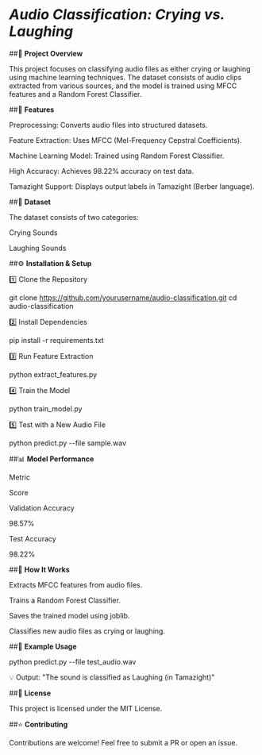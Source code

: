 # *Audio Classification: Crying vs. Laughing*

##📌 **Project Overview**

This project focuses on classifying audio files as either crying or laughing using machine learning techniques. The dataset consists of audio clips extracted from various sources, and the model is trained using MFCC features and a Random Forest Classifier.

##🚀 **Features**

Preprocessing: Converts audio files into structured datasets.

Feature Extraction: Uses MFCC (Mel-Frequency Cepstral Coefficients).

Machine Learning Model: Trained using Random Forest Classifier.

High Accuracy: Achieves 98.22% accuracy on test data.

Tamazight Support: Displays output labels in Tamazight (Berber language).

##📂 **Dataset**

The dataset consists of two categories:

Crying Sounds

Laughing Sounds

##⚙️ **Installation & Setup**

1️⃣ Clone the Repository

 git clone https://github.com/yourusername/audio-classification.git
 cd audio-classification

2️⃣ Install Dependencies

pip install -r requirements.txt

3️⃣ Run Feature Extraction

python extract_features.py

4️⃣ Train the Model

python train_model.py

5️⃣ Test with a New Audio File

python predict.py --file sample.wav

##📊 **Model Performance**

Metric

Score

Validation Accuracy

98.57%

Test Accuracy

98.22%

##📜 **How It Works**

Extracts MFCC features from audio files.

Trains a Random Forest Classifier.

Saves the trained model using joblib.

Classifies new audio files as crying or laughing.

##🎯 **Example Usage**

python predict.py --file test_audio.wav

💡 Output: "The sound is classified as Laughing (in Tamazight)"

##📜 **License**

This project is licensed under the MIT License.

##⭐ **Contributing**

Contributions are welcome! Feel free to submit a PR or open an issue.
